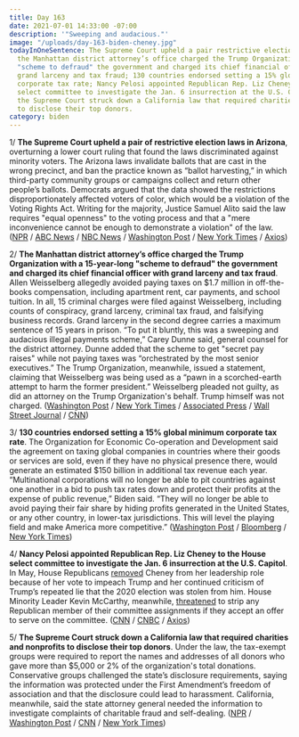 ```yaml
---
title: Day 163
date: 2021-07-01 14:33:00 -07:00
description: '"Sweeping and audacious."'
image: "/uploads/day-163-biden-cheney.jpg"
todayInOneSentence: The Supreme Court upheld a pair restrictive election laws in Arizona;
  the Manhattan district attorney’s office charged the Trump Organization with a 15-year-long
  "scheme to defraud" the government and charged its chief financial officer with
  grand larceny and tax fraud; 130 countries endorsed setting a 15% global minimum
  corporate tax rate; Nancy Pelosi appointed Republican Rep. Liz Cheney to the House
  select committee to investigate the Jan. 6 insurrection at the U.S. Capitol; and
  the Supreme Court struck down a California law that required charities and nonprofits
  to disclose their top donors.
category: biden
---
```


1/ **The Supreme Court upheld a pair of restrictive election laws in Arizona**, overturning a lower court ruling that found the laws discriminated against minority voters. The Arizona laws invalidate ballots that are cast in the wrong precinct, and ban the practice known as “ballot harvesting,” in which third-party community groups or campaigns collect and return other people’s ballots. Democrats argued that the data showed the restrictions disproportionately affected voters of color, which would be a violation of the Voting Rights Act. Writing for the majority, Justice Samuel Alito said the law requires "equal openness" to the voting process and that a "mere inconvenience cannot be enough to demonstrate a violation" of the law. ([NPR](https://www.npr.org/2021/07/01/998758022/the-supreme-court-upheld-upholds-arizona-measures-that-restrict-voting) / [ABC News](https://abcnews.go.com/Politics/supreme-court-rules-major-voting-rights-racial-discrimination/story?id=78182724) / [NBC News](https://www.nbcnews.com/politics/supreme-court/supreme-court-upholds-restrictive-arizona-voting-laws-test-voting-rights-n1272892) / [Washington Post](https://www.washingtonpost.com/politics/courts_law/supreme-court-arizona-voting-laws/2021/07/01/5fef7800-da6b-11eb-9bbb-37c30dcf9363_story.html) / [New York Times](https://www.nytimes.com/2021/07/01/us/supreme-court-arizona-voting-restrictions.html) / [Axios](https://www.axios.com/supreme-court-voting-rights-arizona-9298ce2f-a7b4-4dd1-b566-7d1ec03b13d2.html))

2/ **The Manhattan district attorney’s office charged the Trump Organization with a 15-year-long "scheme to defraud" the government and charged its chief financial officer with grand larceny and tax fraud**. Allen Weisselberg allegedly avoided paying taxes on $1.7 million in off-the-books compensation, including apartment rent, car payments, and school tuition. In all, 15 criminal charges were filed against Weisselberg, including counts of conspiracy, grand larceny, criminal tax fraud, and falsifying business records. Grand larceny in the second degree carries a maximum sentence of 15 years in prison. “To put it bluntly, this was a sweeping and audacious illegal payments scheme,” Carey Dunne said, general counsel for the district attorney. Dunne added that the scheme to get "secret pay raises" while not paying taxes was “orchestrated by the most senior executives.” The Trump Organization, meanwhile, issued a statement, claiming that Weisselberg was being used as a “pawn in a scorched-earth attempt to harm the former president.” Weisselberg pleaded not guilty, as did an attorney on the Trump Organization's behalf. Trump himself was not charged. ([Washington Post](https://www.washingtonpost.com/politics/trump-business-weisselberg-indictments/2021/07/01/e2b774a0-da15-11eb-bb9e-70fda8c37057_story.html) / [New York Times](https://www.nytimes.com/2021/07/01/nyregion/allen-weisselberg-charged-trump-organization.html?action=click&module=Spotlight&pgtype=Homepage) / [Associated Press](https://apnews.com/article/trump-organization-allen-weisselberg-charges-ad7350d4f85f295eeb753658e786cd88) / [Wall Street Journal](https://www.wsj.com/articles/trump-organization-cfo-allen-weisselberg-surrenders-to-authorities-11625138416?mod=hp_lead_pos2) / [CNN](https://www.cnn.com/2021/07/01/politics/trump-organization-allen-weisselberg/))

3/ **130 countries endorsed setting a 15% global minimum corporate tax rate**. The Organization for Economic Co-operation and Development said the agreement on taxing global companies in countries where their goods or services are sold, even if they have no physical presence there, would generate an estimated $150 billion in additional tax revenue each year. “Multinational corporations will no longer be able to pit countries against one another in a bid to push tax rates down and protect their profits at the expense of public revenue,” Biden said. “They will no longer be able to avoid paying their fair share by hiding profits generated in the United States, or any other country, in lower-tax jurisdictions. This will level the playing field and make America more competitive.” ([Washington Post](https://www.washingtonpost.com/us-policy/2021/07/01/global-corporate-tax-oecd/) / [Bloomberg](https://www.bloomberg.com/news/articles/2021-07-01/global-tax-overhaul-endorsed-by-130-nations-as-deal-gets-closer?sref=MIBMEEoj) / [New York Times](https://www.nytimes.com/2021/07/01/business/global-minimum-tax.html))

4/ **Nancy Pelosi appointed Republican Rep. Liz Cheney to the House select committee to investigate the Jan. 6 insurrection at the U.S. Capitol**. In May, House Republicans [removed](https://whatthefuckjusthappenedtoday.com/2021/05/12/day-113/#1-house-republicans-removed-rep-liz) Cheney from her leadership role because of her vote to impeach Trump and her continued criticism of Trump’s repeated lie that the 2020 election was stolen from him. House Minority Leader Kevin McCarthy, meanwhile, [threatened](https://www.cnn.com/2021/07/01/politics/kevin-mccarthy-january-6-commission-committee-assignments/) to strip any Republican member of their committee assignments if they accept an offer to serve on the committee. ([CNN](https://www.cnn.com/2021/07/01/politics/nancy-pelosi-announces-members-of-january-6-committee/index.html) / [CNBC](https://www.cnbc.com/2021/07/01/pelosi-names-liz-cheney-other-members-of-jan-6-committee-to-probe-pro-trump-riot.html) / [Axios](https://www.axios.com/pelosi-jan-6-committee-members-cheney-356695a9-4006-4708-852c-84c89f93bb1e.html))

5/ **The Supreme Court struck down a California law that required charities and nonprofits to disclose their top donors**. Under the law, the tax-exempt groups were required to report the names and addresses of all donors who gave more than $5,000 or 2% of the organization's total donations. Conservative groups challenged the state’s disclosure requirements, saying the information was protected under the First Amendment’s freedom of association and that the disclosure could lead to harassment. California, meanwhile, said the state attorney general needed the information to investigate complaints of charitable fraud and self-dealing. ([NPR](https://www.npr.org/2021/07/01/1004062322/the-supreme-court-guts-a-state-law-requiring-nonprofits-to-name-their-rich-donor) / [Washington Post](https://www.washingtonpost.com/politics/courts_law/supreme-court-california-charity-donors/2021/07/01/787d5c16-da6b-11eb-9bbb-37c30dcf9363_story.html) / [CNN](https://www.cnn.com/2021/07/01/politics/california-charitable-contributions-dark-money-supreme-court/index.html) / [New York Times](https://www.nytimes.com/2021/07/01/us/supreme-court-donor-privacy.html))